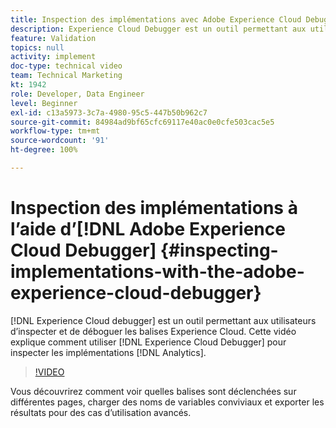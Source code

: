 ```yaml
---
title: Inspection des implémentations avec Adobe Experience Cloud Debugger
description: Experience Cloud Debugger est un outil permettant aux utilisateurs d’inspecter et de déboguer les balises Experience Cloud. Cette vidéo explique comment utiliser Experience Cloud Debugger afin dʼinspecter les implémentations Analytics.
feature: Validation
topics: null
activity: implement
doc-type: technical video
team: Technical Marketing
kt: 1942
role: Developer, Data Engineer
level: Beginner
exl-id: c13a5973-3c7a-4980-95c5-447b50b962c7
source-git-commit: 84984ad9bf65cfc69117e40ac0e0cfe503cac5e5
workflow-type: tm+mt
source-wordcount: '91'
ht-degree: 100%

---
```


# Inspection des implémentations à lʼaide dʼ[!DNL Adobe Experience Cloud Debugger] {#inspecting-implementations-with-the-adobe-experience-cloud-debugger}

[!DNL Experience Cloud debugger] est un outil permettant aux utilisateurs d’inspecter et de déboguer les balises Experience Cloud. Cette vidéo explique comment utiliser [!DNL Experience Cloud Debugger] pour inspecter les implémentations [!DNL Analytics].

>[!VIDEO](https://video.tv.adobe.com/v/23878/?quality=12&learn=on)

Vous découvrirez comment voir quelles balises sont déclenchées sur différentes pages, charger des noms de variables conviviaux et exporter les résultats pour des cas dʼutilisation avancés.
